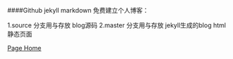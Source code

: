 ####Github jekyll markdown 免费建立个人博客：

1.source 分支用与存放 blog源码
2.master 分支用与存放 jekyll生成的blog html静态页面

[Page Home](http://zoushuai518.github.io)

